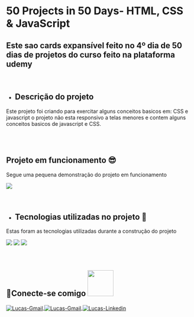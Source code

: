 # 50 Projects in 50 Days- HTML, CSS & JavaScript


## Este sao cards expansível feito no  4º dia de 50 dias de  projetos do curso feito na plataforma udemy
<br>

- <h2 align="left">Descrição do projeto</h2>

<p align="left">Este projeto foi criando para exercitar alguns conceitos basicos em: CSS e javascript
o projeto não esta responsivo a telas menores e contem alguns conceitos basicos de javascript e CSS.
 </p>
<br>
<br>

<h2 align="left">Projeto em funcionamento 😎</h2>

<p align="left">Segue uma pequena demonstração do projeto em funcionamento</p>

  <div align="left">
  <img src="https://github.com/Lucas8901/Expanding-Cards/blob/main/gif/cinnamon-2022-09-27T235547-0300.gif"/>
  </div>


<br>
<br>

- <h2 align="left"> Tecnologias utilizadas no projeto 🤯</h2>

<p align="left">Estas foram as tecnologias utilizadas durante a construção do projeto</p>

<div align="left">
  <img src="https://img.shields.io/badge/HTML5-E34F26?style=for-the-badge&logo=html5&logoColor=white"/>
  <img src="https://img.shields.io/badge/CSS3-1572B6?style=for-the-badge&logo=css3&logoColor=white"/>
  <img src="https://img.shields.io/badge/JavaScript-F7DF1E?style=for-the-badge&logo=javascript&logoColor=black"/>
</div>
<br>
<br>

<h2> 🔗Conecte-se comigo <img src=https://user-images.githubusercontent.com/69019626/121693520-9b5b6100-ca9f-11eb-9667-aea4b1578685.gif width="70"></h2>

<a href="https://discord.com/channels/@me" target="_blank">
  <img align="center" alt="Lucas-Gmail"src= "https://img.shields.io/badge/Discord-7289DA?style=for-the-badge&logo=discord&logoColor=white">
</a>

<a href="https://github.com/Lucas8901" target="_blank">
  <img align="center" alt="Lucas-Gmail"src= "https://img.shields.io/badge/GitHub-100000?style=for-the-badge&logo=github&logoColor=white">
</a>

<a href="https://www.linkedin.com/in/lucas-logistica/" target="_blank">
  <img align="center" alt="Lucas-Linkedin" src= "https://img.shields.io/badge/LinkedIn-0077B5?style=for-the-badge&logo=linkedin&logoColor=white" style="max-width:100%;">
</a>
